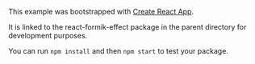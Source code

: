 This example was bootstrapped with [Create React App](https://github.com/facebook/create-react-app).

It is linked to the react-formik-effect package in the parent directory for development purposes.

You can run `npm install` and then `npm start` to test your package.
